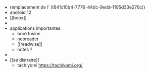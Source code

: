 - remplacement de l' ((641c10b4-7776-44dc-9edd-1195d33e270c))
- android 12
- [[boox]]
-
- applications importantes
	- bookfusion
	- neoreader
	- [[readwise]]
	- notes ?
-
- [[se distraire]]
	- tachiyomi https://tachiyomi.org/